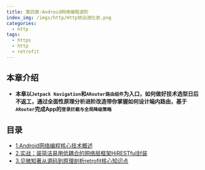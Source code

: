 ```yaml
---
title: 第四章:Android网络编程进阶
index_img: /imgs/http/Http协议进化史.png
categories: 
  - http
tags:
  - https 
  - http
  - retrofit
---
```


## 本章介绍
- <b>本章以`Jetpack Navigation`和`ARouter路由组件`为入口，如何做好技术选型日后不返工，通过全面性原理分析进阶改造带你掌握如何设计端内路由，基于`ARouter`完成App的`登录拦截与全局降级策略`</b>

## 目录
* [1.Android网络编程核心技术概述](../http/study-1.html)
* [2.实战：装简洁易用低耦合的网络层框架HiRESTful封装](../http/study-2.html)
* [3.见微知著从源码到原理剖析retrofit核心知识点](../http/study-3.html)
